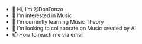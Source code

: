 - 👋 Hi, I’m @DonTonzo
- 👀 I’m interested in Music
- 🌱 I’m currently learning Music Theory
- 💞️ I’m looking to collaborate on Music created by AI
- 📫 How to reach me via email

<!---
DonTonzo/DonTonzo is a ✨ special ✨ repository because its `README.md` (this file) appears on your GitHub profile.
You can click the Preview link to take a look at your changes.
--->
